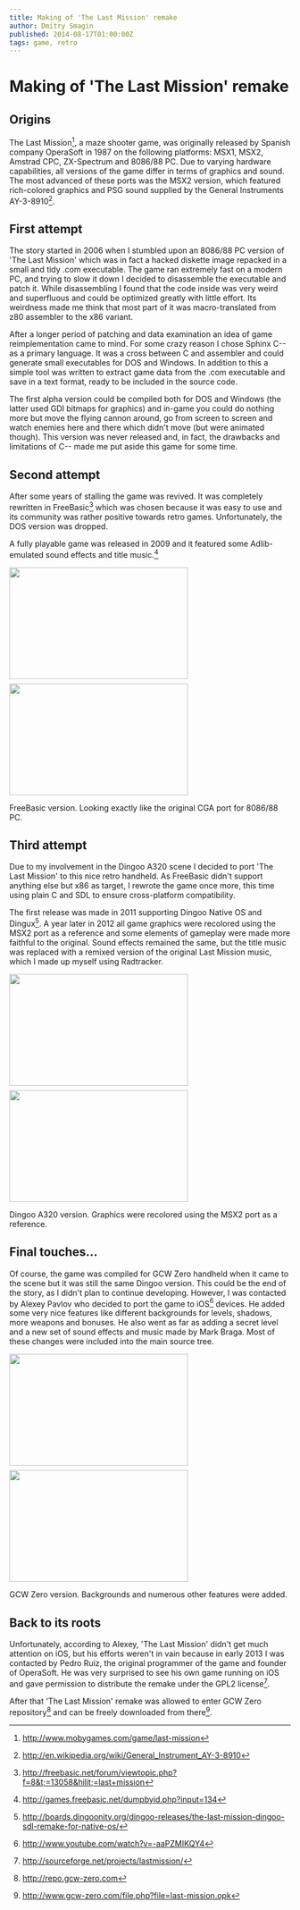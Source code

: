 ```yaml
---
title: Making of 'The Last Mission' remake
author: Dmitry Smagin
published: 2014-08-17T01:00:00Z
tags: game, retro
---
```


# Making of 'The Last Mission' remake

## Origins

The Last Mission[^1], a maze shooter game, was originally released by Spanish company OperaSoft in 1987 on the following platforms: MSX1, MSX2, Amstrad CPC, ZX-Spectrum and 8086/88 PC. Due to varying hardware capabilities, all versions of the game differ in terms of graphics and sound. The most advanced of these ports was the MSX2 version, which featured rich-colored graphics and PSG sound supplied by the General Instruments AY-3-8910[^2].

## First attempt

The story started in 2006 when I stumbled upon an 8086/88 PC version of 'The Last Mission' which was in fact a hacked diskette image repacked in a small and tidy .com executable. The game ran extremely fast on a modern PC, and trying to slow it down I decided to disassemble the executable and patch it. While disassembling I found that the code inside was very weird and superfluous and could be optimized greatly with little effort. Its weirdness made me think that most part of it was macro-translated from z80 assembler to the x86 variant.

After a longer period of patching and data examination an idea of game reimplementation came to mind. For some crazy reason I chose Sphinx C-- as a primary language. It was a cross between C and assembler and could generate small executables for DOS and Windows. In addition to this a simple tool was written to extract game data from the .com executable and save in a text format, ready to be included in the source code.

The first alpha version could be compiled both for DOS and Windows (the latter used GDI bitmaps for graphics) and in-game you could do nothing more but move the flying cannon around, go from screen to screen and watch enemies here and there which didn't move (but were animated though). This version was never released and, in fact, the drawbacks and limitations of C-- made me put aside this game for some time.

## Second attempt

After some years of stalling the game was revived. It was completely rewritten in FreeBasic[^3] which was chosen because it was easy to use and its community was rather positive towards retro games. Unfortunately, the DOS version was dropped.

A fully playable game was released in 2009 and it featured some Adlib-emulated sound effects and title music.[^4]

<div style="display: flex; gap: 8px; flex-wrap: wrap; align-items: center;">
    <img src="/img/0_58cb3_617579ba_orig.gif" width="320" height="200"/>
    <img src="/img/0_58cb4_a4223970_orig.gif" width="320" height="200"/>
</div>

FreeBasic version. Looking exactly like the original CGA port for 8086/88 PC.


## Third attempt

Due to my involvement in the Dingoo A320 scene I decided to port 'The Last Mission' to this nice retro handheld. As FreeBasic didn't support anything else but x86 as target, I rewrote the game once more, this time using plain C and SDL to ensure cross-platform compatibility.

The first release was made in 2011 supporting Dingoo Native OS and Dingux[^5]. A year later in 2012 all game graphics were recolored using the MSX2 port as a reference and some elements of gameplay were made more faithful to the original. Sound effects remained the same, but the title music was replaced with a remixed version of the original Last Mission music, which I made up myself using Radtracker.

<div style="display: flex; gap: 8px; flex-wrap: wrap; align-items: center;">
    <img src="/img/0_71c2e_75da41d9_orig.png" width="320" height="200"/>
    <img src="/img/0_71c2f_6f07a6f8_orig.png" width="320" height="200"/>
</div>

Dingoo A320 version. Graphics were recolored using the MSX2 port as a reference.

## Final touches...

Of course, the game was compiled for GCW Zero handheld when it came to the scene but it was still the same Dingoo version. This could be the end of the story, as I didn't plan to continue developing. However, I was contacted by Alexey Pavlov who decided to port the game to iOS[^6] devices. He added some very nice features like different backgrounds for levels, shadows, more weapons and bonuses. He also went as far as adding a secret level and a new set of sound effects and music made by Mark Braga. Most of these changes were included into the main source tree.

<div style="display: flex; gap: 8px; flex-wrap: wrap; align-items: center;">
    <img src="/img/0_92873_2048b64_orig.png" width="320" height="200"/>
    <img src="/img/0_92875_d07f1c74_orig.png" width="320" height="200"/>
</div>

GCW Zero version. Backgrounds and numerous other features were added.

## Back to its roots

Unfortunately, according to Alexey, 'The Last Mission' didn't get much attention on iOS, but his efforts weren't in vain because in early 2013 I was contacted by Pedro Ruiz, the original programmer of the game and founder of OperaSoft. He was very surprised to see his own game running on iOS and gave permission to distribute the remake under the GPL2 license[^7].

After that 'The Last Mission' remake was allowed to enter GCW Zero repository[^8] and can be freely downloaded from there[^9].

[^1]: http://www.mobygames.com/game/last-mission
[^2]: http://en.wikipedia.org/wiki/General_Instrument_AY-3-8910
[^3]: http://freebasic.net/forum/viewtopic.php?f=8&t;=13058&hilit;=last+mission
[^4]: http://games.freebasic.net/dumpbyid.php?input=134
[^5]: http://boards.dingoonity.org/dingoo-releases/the-last-mission-dingoo-sdl-remake-for-native-os/
[^6]: http://www.youtube.com/watch?v=-aaPZMIKQY4
[^7]: http://sourceforge.net/projects/lastmission/
[^8]: http://repo.gcw-zero.com
[^9]: http://www.gcw-zero.com/file.php?file=last-mission.opk
